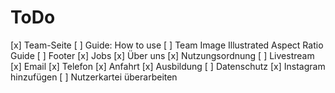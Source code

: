 # ToDo
[x] Team-Seite
[ ] Guide: How to use
    [ ] Team Image Illustrated Aspect Ratio Guide
[ ] Footer
    [x] Jobs
    [x] Über uns
    [x] Nutzungsordnung
    [ ] Livestream
    [x] Email
    [x] Telefon
    [x] Anfahrt
[x] Ausbildung
[ ] Datenschutz
[x] Instagram hinzufügen
[ ] Nutzerkartei überarbeiten